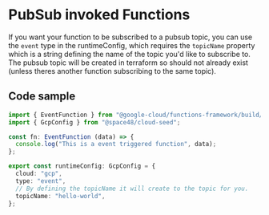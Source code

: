 # PubSub invoked Functions

If you want your function to be subscribed to a pubsub topic, you can use the `event` type in the runtimeConfig, which requires the `topicName` property which is a string defining the name of the topic you'd like to subscribe to. The pubsub topic will be created in terraform so should not already exist (unless theres another function subscribing to the same topic).

## Code sample

```typescript
import { EventFunction } from "@google-cloud/functions-framework/build/src/functions";
import { GcpConfig } from "@space48/cloud-seed";

const fn: EventFunction (data) => {
  console.log("This is a event triggered function", data);
};

export const runtimeConfig: GcpConfig = {
  cloud: "gcp",
  type: "event",
  // By defining the topicName it will create to the topic for you.
  topicName: "hello-world",
};
```

